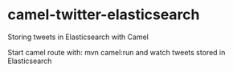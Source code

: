 camel-twitter-elasticsearch
===========================

Storing tweets in Elasticsearch with Camel

Start camel route with: mvn camel:run and watch tweets stored in Elasticsearch